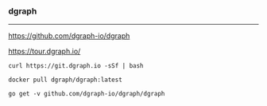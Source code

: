 ### dgraph
---
https://github.com/dgraph-io/dgraph

https://tour.dgraph.io/

```
curl https://git.dgraph.io -sSf | bash

docker pull dgraph/dgraph:latest

go get -v github.com/dgraph-io/dgraph/dgraph
```

```
```

```
```



